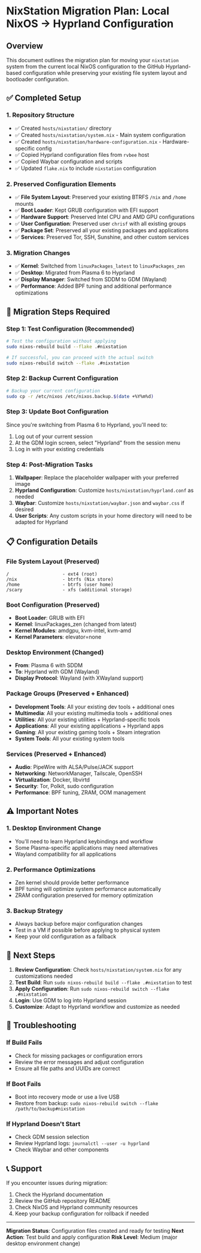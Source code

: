 # NixStation Migration Plan: Local NixOS → Hyprland Configuration

## Overview
This document outlines the migration plan for moving your `nixstation` system from the current local NixOS configuration to the GitHub Hyprland-based configuration while preserving your existing file system layout and bootloader configuration.

## ✅ Completed Setup

### 1. Repository Structure
- ✅ Created `hosts/nixstation/` directory
- ✅ Created `hosts/nixstation/system.nix` - Main system configuration
- ✅ Created `hosts/nixstation/hardware-configuration.nix` - Hardware-specific config
- ✅ Copied Hyprland configuration files from `rvbee` host
- ✅ Copied Waybar configuration and scripts
- ✅ Updated `flake.nix` to include `nixstation` configuration

### 2. Preserved Configuration Elements
- ✅ **File System Layout**: Preserved your existing BTRFS `/nix` and `/home` mounts
- ✅ **Boot Loader**: Kept GRUB configuration with EFI support
- ✅ **Hardware Support**: Preserved Intel CPU and AMD GPU configurations
- ✅ **User Configuration**: Preserved user `chrisf` with all existing groups
- ✅ **Package Set**: Preserved all your existing packages and applications
- ✅ **Services**: Preserved Tor, SSH, Sunshine, and other custom services

### 3. Migration Changes
- ✅ **Kernel**: Switched from `linuxPackages_latest` to `linuxPackages_zen`
- ✅ **Desktop**: Migrated from Plasma 6 to Hyprland
- ✅ **Display Manager**: Switched from SDDM to GDM (Wayland)
- ✅ **Performance**: Added BPF tuning and additional performance optimizations

## 🔄 Migration Steps Required

### Step 1: Test Configuration (Recommended)
```bash
# Test the configuration without applying
sudo nixos-rebuild build --flake .#nixstation

# If successful, you can proceed with the actual switch
sudo nixos-rebuild switch --flake .#nixstation
```

### Step 2: Backup Current Configuration
```bash
# Backup your current configuration
sudo cp -r /etc/nixos /etc/nixos.backup.$(date +%Y%m%d)
```

### Step 3: Update Boot Configuration
Since you're switching from Plasma 6 to Hyprland, you'll need to:
1. Log out of your current session
2. At the GDM login screen, select "Hyprland" from the session menu
3. Log in with your existing credentials

### Step 4: Post-Migration Tasks
1. **Wallpaper**: Replace the placeholder wallpaper with your preferred image
2. **Hyprland Configuration**: Customize `hosts/nixstation/hyprland.conf` as needed
3. **Waybar**: Customize `hosts/nixstation/waybar.json` and `waybar.css` if desired
4. **User Scripts**: Any custom scripts in your home directory will need to be adapted for Hyprland

## 📋 Configuration Details

### File System Layout (Preserved)
```
/                    - ext4 (root)
/nix                 - btrfs (Nix store)
/home                - btrfs (user home)
/scary               - xfs (additional storage)
```

### Boot Configuration (Preserved)
- **Boot Loader**: GRUB with EFI
- **Kernel**: linuxPackages_zen (changed from latest)
- **Kernel Modules**: amdgpu, kvm-intel, kvm-amd
- **Kernel Parameters**: elevator=none

### Desktop Environment (Changed)
- **From**: Plasma 6 with SDDM
- **To**: Hyprland with GDM (Wayland)
- **Display Protocol**: Wayland (with XWayland support)

### Package Groups (Preserved + Enhanced)
- **Development Tools**: All your existing dev tools + additional ones
- **Multimedia**: All your existing multimedia tools + additional ones
- **Utilities**: All your existing utilities + Hyprland-specific tools
- **Applications**: All your existing applications + Hyprland apps
- **Gaming**: All your existing gaming tools + Steam integration
- **System Tools**: All your existing system tools

### Services (Preserved + Enhanced)
- **Audio**: PipeWire with ALSA/Pulse/JACK support
- **Networking**: NetworkManager, Tailscale, OpenSSH
- **Virtualization**: Docker, libvirtd
- **Security**: Tor, Polkit, sudo configuration
- **Performance**: BPF tuning, ZRAM, OOM management

## ⚠️ Important Notes

### 1. Desktop Environment Change
- You'll need to learn Hyprland keybindings and workflow
- Some Plasma-specific applications may need alternatives
- Wayland compatibility for all applications

### 2. Performance Optimizations
- Zen kernel should provide better performance
- BPF tuning will optimize system performance automatically
- ZRAM configuration preserved for memory optimization

### 3. Backup Strategy
- Always backup before major configuration changes
- Test in a VM if possible before applying to physical system
- Keep your old configuration as a fallback

## 🚀 Next Steps

1. **Review Configuration**: Check `hosts/nixstation/system.nix` for any customizations needed
2. **Test Build**: Run `sudo nixos-rebuild build --flake .#nixstation` to test
3. **Apply Configuration**: Run `sudo nixos-rebuild switch --flake .#nixstation`
4. **Login**: Use GDM to log into Hyprland session
5. **Customize**: Adapt to Hyprland workflow and customize as needed

## 🔧 Troubleshooting

### If Build Fails
- Check for missing packages or configuration errors
- Review the error messages and adjust configuration
- Ensure all file paths and UUIDs are correct

### If Boot Fails
- Boot into recovery mode or use a live USB
- Restore from backup: `sudo nixos-rebuild switch --flake /path/to/backup#nixstation`

### If Hyprland Doesn't Start
- Check GDM session selection
- Review Hyprland logs: `journalctl --user -u hyprland`
- Check Waybar and other components

## 📞 Support

If you encounter issues during migration:
1. Check the Hyprland documentation
2. Review the GitHub repository README
3. Check NixOS and Hyprland community resources
4. Keep your backup configuration for rollback if needed

---

**Migration Status**: Configuration files created and ready for testing
**Next Action**: Test build and apply configuration
**Risk Level**: Medium (major desktop environment change) 